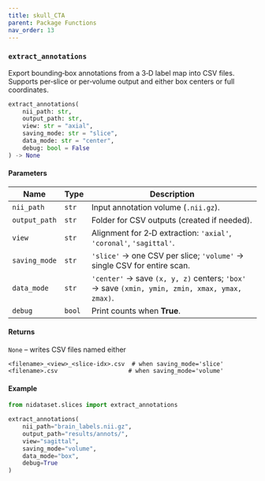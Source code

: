 ```yaml
---
title: skull_CTA
parent: Package Functions
nav_order: 13
---
```


### `extract_annotations`

Export bounding‑box annotations from a 3‑D label map into CSV files. Supports per‑slice or per‑volume output and either box centers or full coordinates.

```python
extract_annotations(
    nii_path: str,
    output_path: str,
    view: str = "axial",
    saving_mode: str = "slice",
    data_mode: str = "center",
    debug: bool = False
) -> None
```

#### Parameters

| Name          | Type   | Description                                                                                   |
| ------------- | ------ | --------------------------------------------------------------------------------------------- |
| `nii_path`    | `str`  | Input annotation volume (`.nii.gz`).                                                          |
| `output_path` | `str`  | Folder for CSV outputs (created if needed).                                                   |
| `view`        | `str`  | Alignment for 2‑D extraction: `'axial'`, `'coronal'`, `'sagittal'`.                           |
| `saving_mode` | `str`  | `'slice'` → one CSV per slice; `'volume'` → single CSV for entire scan.                       |
| `data_mode`   | `str`  | `'center'` → save `(x, y, z)` centers; `'box'` → save `(xmin, ymin, zmin, xmax, ymax, zmax)`. |
| `debug`       | `bool` | Print counts when **True**.                                                                   |

#### Returns

`None` – writes CSV files named either

```
<filename>_<view>_<slice‑idx>.csv  # when saving_mode='slice'
<filename>.csv                    # when saving_mode='volume'
```

#### Example

```python
from nidataset.slices import extract_annotations

extract_annotations(
    nii_path="brain_labels.nii.gz",
    output_path="results/annots/",
    view="sagittal",
    saving_mode="volume",
    data_mode="box",
    debug=True
)
```
